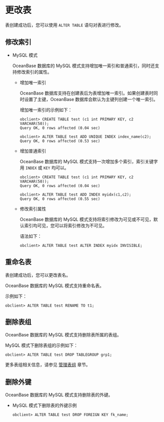 更改表 
========================

表创建成功后，您可以使用 `ALTER TABLE` 语句对表进行修改。

修改索引 
-------------------------

* MySQL 模式

  OceanBase 数据库的 MySQL 模式支持增加唯一索引和普通索引，同时还支持修改索引的属性。
  * 增加唯一索引

    OceanBase 数据库支持在创建表后为表增加唯一索引。如果创建表时同时设置了主键，OceanBase 数据库会默认为主键列创建一个唯一索引。

    增加唯一索引的示例如下：

        obclient> CREATE TABLE test (c1 int PRIMARY KEY, c2 VARCHAR(50));
        Query OK, 0 rows affected (0.04 sec)
        
        obclient> ALTER TABLE test ADD UNIQUE INDEX index_name(c2);
        Query OK, 0 rows affected (0.53 sec)

    
  
  * 增加普通索引

    OceanBase 数据库的 MySQL 模式支持一次增加多个索引，索引关键字用 `INDEX` 或 `KEY` 均可以。

        obclient> CREATE TABLE test (c1 int PRIMARY KEY, c2 VARCHAR(50));
        Query OK, 0 rows affected (0.04 sec)
        
        obclient> ALTER TABLE test ADD INDEX myidx(c1,c2);
        Query OK, 0 rows affected (0.55 sec)

    
  
  * 修改索引属性

    OceanBase 数据库的 MySQL 模式支持将索引修改为可见或不可见，默认索引均可见，您可以将索引修改为不可见。

    语法如下：

        obclient> ALTER TABLE test ALTER INDEX myidx INVISIBLE;

    
  

  




重命名表 
-------------------------

表创建成功后，您可以更改表名。

OceanBase 数据库的 MySQL 模式支持重命名表。

示例如下：

    obclient> ALTER TABLE test RENAME TO t1;



删除表组 
-------------------------

OceanBase 数据库的 MySQL 模式支持删除表所属的表组。

MySQL 模式下删除表组的示例如下：

    obclient> ALTER TABLE test DROP TABLEGROUP grp1;



更多表组相关信息，请参见 [管理表组](t1940616.html#topic-1940616) 章节。

删除外键 
-------------------------

OceanBase 数据库的 MySQL 模式支持删除表的外键。

* MySQL 模式下删除表的外键示例

      obclient> ALTER TABLE test DROP FOREIGN KEY fk_name;

  



